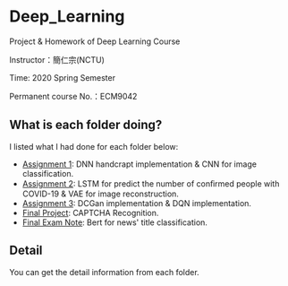 # Deep_Learning
Project & Homework of Deep Learning Course

Instructor：簡仁宗(NCTU)

Time: 2020 Spring Semester

Permanent course No.：ECM9042

## What is each folder doing?
I listed what I had done for each folder below:
- [Assignment 1](https://github.com/sharon116100/Deep-Learning/tree/master/DNN%26CNN): DNN handcrapt implementation & CNN for image classification.
- [Assignment 2](https://github.com/sharon116100/Deep_Learning/tree/master/RNN%26VAE): LSTM for predict  the number of conﬁrmed people with COVID-19 & VAE for image reconstruction.
- [Assignment 3](https://github.com/sharon116100/Deep_Learning/tree/master/GAN%26DQN): DCGan implementation & DQN implementation.
- [Final Project](): CAPTCHA Recognition.
- [Final Exam Note](https://github.com/sharon116100/Deep_Learning/master/Bert): Bert for news' title classification.
## Detail
You can get the detail information from each folder.
